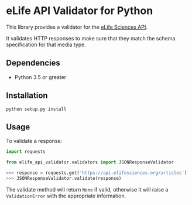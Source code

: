 # eLife API Validator for Python

This library provides a validator for the [eLife Sciences API](https://github.com/elifesciences/api-raml).

It validates HTTP responses to make sure that they match the schema specification for that media type.

## Dependencies

* Python 3.5 or greater

## Installation

    python setup.py install

## Usage

To validate a response:

```python
import requests

from elife_api_validator.validators import JSONResponseValidator

>>> response = requests.get('https://api.elifesciences.org/articles')
>>> JSONResponseValidator.validate(response)

```

The validate method will return `None` if valid, otherwise it will raise a `ValidationError` with the appropriate information.

